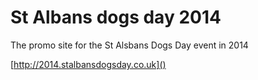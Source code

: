 # St Albans dogs day 2014

The promo site for the St Alsbans Dogs Day event in 2014 

[http://2014.stalbansdogsday.co.uk]()
